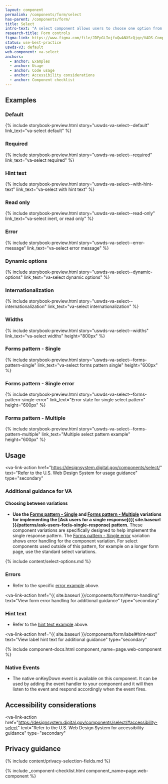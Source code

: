 ```yaml
---
layout: component
permalink: /components/form/select
has-parent: /components/form/
title: Select
intro-text: "A select component allows users to choose one option from a menu."
research-title: Form controls
figma-link: https://www.figma.com/file/JDFpGLIojfuQwANXScQjqe/VADS-Component-Examples?type=design&node-id=1377%3A93876&mode=design&t=h9BoxMWwcHe2DhUd-1
status: use-best-practice
uswds-v3: default
web-component: va-select
anchors:
  - anchor: Examples
  - anchor: Usage
  - anchor: Code usage
  - anchor: Accessibility considerations
  - anchor: Component checklist
---
```


## Examples

### Default

{% include storybook-preview.html story="uswds-va-select--default" link_text="va-select default" %}

### Required

{% include storybook-preview.html story="uswds-va-select--required" link_text="va-select required" %}

### Hint text

{% include storybook-preview.html story="uswds-va-select--with-hint-text" link_text="va-select with hint text" %}

### Read only

{% include storybook-preview.html story="uswds-va-select--read-only" link_text="va-select inert, or read only" %}

### Error

{% include storybook-preview.html story="uswds-va-select--error-message" link_text="va-select error message" %}

### Dynamic options

{% include storybook-preview.html story="uswds-va-select--dynamic-options" link_text="va-select dynamic options" %}

### Internationalization

{% include storybook-preview.html story="uswds-va-select--internationalization" link_text="va-select internationalization" %}

### Widths

{% include storybook-preview.html story="uswds-va-select--widths" link_text="va-select widths" height="800px" %}

### Forms pattern - Single

{% include storybook-preview.html story="uswds-va-select--forms-pattern-single" link_text="va-select forms pattern single" height="600px" %}

### Forms pattern - Single error

{% include storybook-preview.html story="uswds-va-select--forms-pattern-single-error" link_text="Error state for single select pattern" height="600px" %}

### Forms pattern - Multiple

{% include storybook-preview.html story="uswds-va-select--forms-pattern-multiple" link_text="Multiple select pattern example" height="600px" %}

## Usage

<va-link-action
  href="https://designsystem.digital.gov/components/select/"
  text="Refer to the U.S. Web Design System for usage guidance"
  type="secondary"
></va-link-action>

### Additional guidance for VA

#### Choosing between variations

* **Use the [Forms pattern - Single](#forms-pattern---single) and [Forms pattern - Multiple](#forms-pattern---multiple) variations for implementing the [Ask users for a single response]({{ site.baseurl }}/patterns/ask-users-for/a-single-response) pattern.** These component variations are specifically designed to help implement the single response pattern. The [Forms pattern - Single error](#forms-pattern---single-error) variation shows error handling for the component variation. For select components used outside of this pattern, for example on a longer form page, use the standard select variations.

{% include content/select-options.md %}

### Errors

* Refer to the specific [error example](#error) above.

<va-link-action
  href="{{ site.baseurl }}/components/form/#error-handling"
  text="View form error handling for additional guidance"
  type="secondary"
></va-link-action>

### Hint text

* Refer to the [hint text example](#hint-text) above.

<va-link-action
  href="{{ site.baseurl }}/components/form/label#hint-text"
  text="View label hint text for additional guidance"
  type="secondary"
></va-link-action>

{% include component-docs.html component_name=page.web-component %}

### Native Events

* The native onKeyDown event is available on this component. It can be used by adding the event handler to your component and it will then listen to the event and respond accordingly when the event fires.

## Accessibility considerations

<va-link-action
  href="https://designsystem.digital.gov/components/select/#accessibility-select"
  text="Refer to the U.S. Web Design System for accessibility guidance"
  type="secondary"
></va-link-action>

## Privacy guidance

{% include content/privacy-selection-fields.md %}

{% include _component-checklist.html component_name=page.web-component %}

